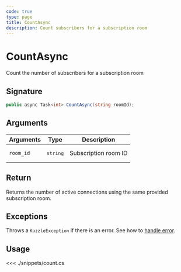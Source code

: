 ```yaml
---
code: true
type: page
title: CountAsync
description: Count subscribers for a subscription room
---
```


# CountAsync

Count the number of subscribers for a subscription room

## Signature

```csharp
public async Task<int> CountAsync(string roomId);
```

## Arguments

| Arguments | Type              | Description          |
|-----------|-------------------|----------------------|
| `room_id` | <pre>string</pre> | Subscription room ID |

## Return

Returns the number of active connections using the same provided subscription room.

## Exceptions

Throws a `KuzzleException` if there is an error. See how to [handle error](/sdk/csharp/1/essentials/error-handling).

## Usage

<<< ./snippets/count.cs

